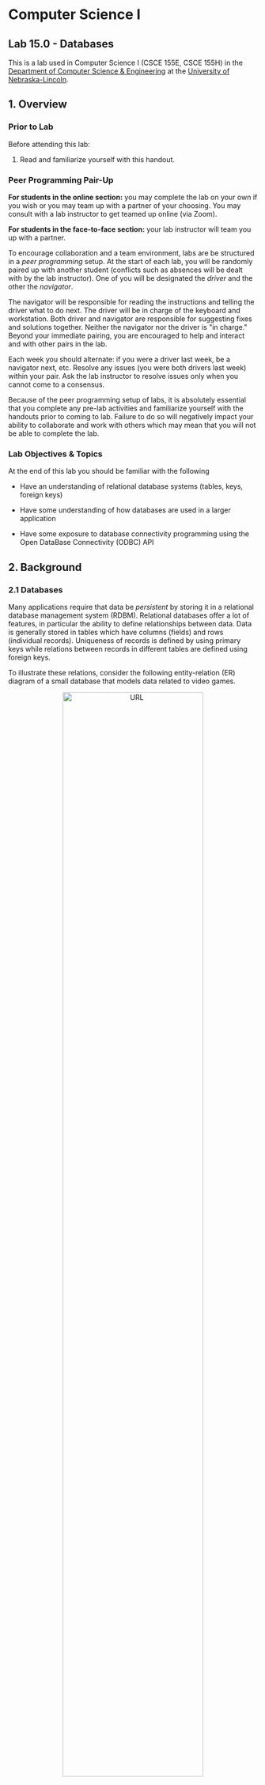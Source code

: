 # Computer Science I
## Lab 15.0 - Databases


This is a lab used in Computer Science I (CSCE 155E, CSCE 155H) in the 
[Department of Computer Science & Engineering](https://cse.unl.edu) at the 
[University of Nebraska-Lincoln](https://unl.edu).

## 1. Overview 

### Prior to Lab

Before attending this lab:

1.  Read and familiarize yourself with this handout.

### Peer Programming Pair-Up

**For students in the online section:** you may complete the lab on your
own if you wish or you may team up with a partner of your choosing.  You
may consult with a lab instructor to get teamed up online (via Zoom).

**For students in the face-to-face section:** your lab instructor will
team you up with a partner.

To encourage collaboration and a team environment, labs are be
structured in a *peer programming* setup. At the start of each lab, you
will be randomly paired up with another student (conflicts such as
absences will be dealt with by the lab instructor). One of you will be
designated the *driver* and the other the *navigator*.

The navigator will be responsible for reading the instructions and
telling the driver what to do next. The driver will be in charge of the
keyboard and workstation. Both driver and navigator are responsible for
suggesting fixes and solutions together. Neither the navigator nor the
driver is "in charge." Beyond your immediate pairing, you are encouraged
to help and interact and with other pairs in the lab.

Each week you should alternate: if you were a driver last week, be a
navigator next, etc. Resolve any issues (you were both drivers last
week) within your pair. Ask the lab instructor to resolve issues only
when you cannot come to a consensus.

Because of the peer programming setup of labs, it is absolutely
essential that you complete any pre-lab activities and familiarize
yourself with the handouts prior to coming to lab. Failure to do so will
negatively impact your ability to collaborate and work with others which
may mean that you will not be able to complete the lab.

### Lab Objectives & Topics

At the end of this lab you should be familiar with the following

-   Have an understanding of relational database systems (tables, keys,
    foreign keys)

-   Have some understanding of how databases are used in a larger
    application

-   Have some exposure to database connectivity programming using the
    Open DataBase Connectivity (ODBC) API
    
## 2. Background

### 2.1 Databases

Many applications require that data be *persistent* by storing it in a
relational database management system (RDBM). Relational databases offer
a lot of features, in particular the ability to define relationships
between data. Data is generally stored in tables which have columns
(fields) and rows (individual records). Uniqueness of records is defined
by using primary keys while relations between records in different
tables are defined using foreign keys.

To illustrate these relations, consider the following entity-relation
(ER) diagram of a small database that models data related to video
games.
 
<p align="center">
<img src="sql/videoGameDatabase.png" alt="URL" width="75%"/>
</p>

In this database there are four tables representing three
entities: games, publishers, and platforms. Each of these tables has
various columns as indicated: unique IDs, names, etc. The arrows between
each table indicate a relation between the records in each of those
tables.

The relation between a publisher and games is a one-to-many
relationship; modeling that a single publisher can publish many games,
but that any one game is published by only a single publisher.

The relation between a game and a platform is a bit more complex. One
game could be available on multiple platforms (PC, X-Box, etc.) and one
platform certainly has many different games for it. This is known as a
many-to-many relationship and is defined by use of a join table:
`availability` which contains foreign keys to both the game and platform
tables. The availability table also contains one piece of additional
information: the year that a particular game was published for a
particular platform.

This is a well-designed database with well-defined relationships between
data records. Data is not duplicated as it would be if we stored all of
this information in a flat file. The integrity of the data is
enforced by its design:

-   A publisher can exist independent of any game or platform records in
    our database.

-   However, a game cannot exist without a publisher.  The proper
    publisher record must be present in the database before we can
    insert a game and we must make a proper reference back to the proper
    publisher record (through the use of foreign and primary keys).

-   A platform and a game can exist independent of each other. It is
    only when we insert a record into the availability table that those
    records are brought together and a relationship is defined. However,
    the game and platform records need to exist before we can define
    that relation.

We will not go into the details of how this database was designed, built
and implemented using SQL (Structured Query Language). Instead, the
focus of this lab will be to use an API (Application Programmer
Interface) that we've built for you.

### 2.2 ODBC and the Database API

An RDMS is used for the storage of data. There are many vendors and
database systems available (MSSQL, MySQL, PostgreSQL, Oracle, etc.).
Some of these are free and open source, others are "freeware" and others
can cost millions of dollars. If programs were written specifically to
connect to only one of these databases, then we would need to rewrite
the application if we ever wanted to migrate to a different RDMS (if we
wanted to move to a cheaper alternative or if we needed to scale our
application up to a larger, faster database system).

Instead, applications are usually written on top of an abstract data
access layer API which defines a general interface for interacting with
a database. Venders (Oracle, Microsoft) then publish drivers for these
that provide specialized behavior for specific database systems. The API
that we'll be using for this lab is ODBC (Open DataBase Connectivity).
ODBC defines structures and functions that can be used to connect to a
database, formulate queries (to insert, update, delete and select data)
and process the results. The details are beyond the scope of this
lab.  Instead, we have developed a small API that allows you to insert and
retrieve data from the Video Game database described above.

## 3. Activities

### 3.1 Getting Started
Clone the project code for this lab from GitHub using the following URL:
<https://github.com/cbourke/CSCE155-C-Lab15>.

### 3.2 Viewing the Data

Included in the project code are several source files that provide basic
database functionality and definitions of structures that model games,
publishers, and platforms. Also included is a `makefile` to build all
of the code.

#### Instructions

1.  Open the `databaseInfo.h` header file and fill in values 
    for the `database`, `userId`, and `password` variables. 
    These credentials will be provided by your lab instructor.

2.  Open the `listGames.c` source file and examine at the code. 
    Build this program by executing the following from the 
    command line: `make listGames`

3.  Run the demo that was built for you, `./listGames` and 
    observe the results. We'll reuse this program later, 
    so don't make any changes to `listGames.c`.

4.  Now look at the source code contained in `game.c` and 
    answer the questions in your worksheet.

### 3.3 Inserting New Records

In this activity, you will use our API to add your favorite video game
to the database. Note: every student in this lab (and in the other labs
for this course) is working on the same database. It is not likely that
any individual student could break the database, but you should be aware
that inserting the same video game/publisher/platform for which a record
already exists will have no effect. Though you are encouraged to enter
your favorite game, if it is popular enough, someone else may have
already inserted it. If adding a game fails, try again with another
title (you may make one up if you need to).

#### Instructions

Edit the `insertGame.c` source file and add code to add your favorite 
game to the database using our API. To properly insert a new video 
game you need its name, the name of its publisher, at least one 
platform that it has been published on and its published year.

1.  Use the `getGame` function to see if the game already exists. 
    This function returns a `VideoGame` structure pointer 
    corresponding to the game if exists and `NULL` if it is not
    already in the database.  If the game already exists you should
    end the program program and rerun it with another game or a 
    renamed game as described above.

2.  Use the `getPlatform` and `getPublisher` functions to find 
    records (if they exist) for the platform and publisher of 
    your game. If records do not exist (the functions return `NULL`) 
    then use the `addPlatform` and `addPublisher` functions to 
    add them first.

3.  Compile your program using `make insertGame` and run it using
    `./insertGame`

4.  Run the `listGames` program from before to verify that your 
    program worked.

### 3.4 Ensuring Data Integrity

Relational databases are intended to enforce constraints and ensure good
data integrity. In this activity you'll see what happens when those
constraints are violated.

1.  Attempt to add a game with an invalid publisher id and see what
    error(s) result. To do this, add the following to the end of your
    `insertGame.c` program ***but do not include it in your submitted
    version!***
    ```c
    addVideoGame("Pac Man's Revenge", 12345678, sqlstatementhandle);
    extractError("", sqlstatementhandle, SQL_HANDLE_STMT);        
    ```

2.  Run the program and answer the questions on your worksheet.

Handin/Grader Instructions
==========================

1.  Hand in your completed files:

    - `insertGame.c` 
    - `worksheet.md`  

    through the webhandin (<https://cse-apps.unl.edu/handin>) using your
    cse login and password.

2.  Even if you worked with a partner, you *both* should turn in all
    files.

3.  Verify your program by grading yourself through the webgrader
    (<https://cse.unl.edu/~cse155e/grade/>) using the same credentials.

4.  Recall that both expected output and your program's output will be
    displayed. The formatting may differ slightly which is fine. As long
    as your program successfully compiles, runs and outputs the *same
    values*, it is considered correct.

## Advanced Activity (Optional)

Contrast the code in the and functions. The function uses what is known
as a prepared statement: a statement that has parameters (denoted with a
question mark) and uses the API to prepare the statement and set those
parameters. The function does not use parameters, but directly places
the value of each column directly into the string. Prepared statements
are the preferred way of doing database queries especially with
applications that accept data entered by users. Unprepared statements
are susceptible to SQL Injection Attacks where a malicious user can
inject their own SQL statements into the application's database calls
and execute unauthorized SQL statements on the database. Review the
example and the documentation for ODBC and change the statements in the
and functions to prepared statements.
